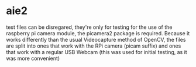 # aie2

test files can be disregared, they're only for testing
for the use of the raspberry pi camera module, the picamera2 package is required. Because it works differently than the usual Videocapture method of OpenCV, the files are split into ones that work with the RPi camera (picam suffix) and ones that work with a regular USB Webcam (this was used for initial testing, as it was more convenient)
